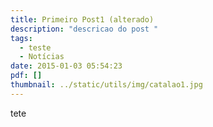 ```yaml
---
title: Primeiro Post1 (alterado)
description: "descricao do post "
tags:
  - teste
  - Notícias
date: 2015-01-03 05:54:23
pdf: []
thumbnail: ../static/utils/img/catalao1.jpg
---
```

tete